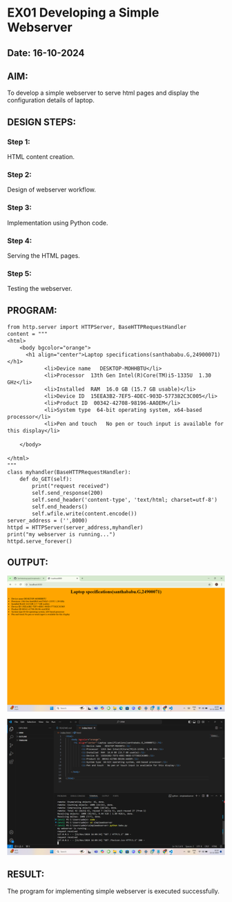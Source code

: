 # EX01 Developing a Simple Webserver
## Date: 16-10-2024
## AIM:
To develop a simple webserver to serve html pages and display the configuration details of laptop.

## DESIGN STEPS:
### Step 1: 
HTML content creation.

### Step 2:
Design of webserver workflow.

### Step 3:
Implementation using Python code.

### Step 4:
Serving the HTML pages.

### Step 5:
Testing the webserver.

## PROGRAM:
```
from http.server import HTTPServer, BaseHTTPRequestHandler
content = """
<html>
    <body bgcolor="orange">
      <h1 align="center">Laptop specifications(santhababu.G,24900071)</h1>
            <li>Device name   DESKTOP-MOHHBTU</li>
            <li>Processor  13th Gen Intel(R)Core(TM)i5-1335U  1.30 GHz</li>
            <li>Installed  RAM  16.0 GB (15.7 GB usable)</li> 
            <li>Device ID  15EEA3B2-7EF5-4DEC-903D-577382C3C005</li>
            <li>Product ID  00342-42708-98196-AAOEM</li> 
            <li>System type  64-bit operating system, x64-based processor</li>
            <li>Pen and touch   No pen or touch input is available for this display</li>
          
    </body>

</html>
"""
class myhandler(BaseHTTPRequestHandler):
    def do_GET(self):
        print("request received")
        self.send_response(200)
        self.send_header('content-type', 'text/html; charset=utf-8')
        self.end_headers()
        self.wfile.write(content.encode())
server_address = ('',8000)
httpd = HTTPServer(server_address,myhandler)
print("my webserver is running...")
httpd.serve_forever()
```

## OUTPUT:
![alt text](<Screenshot (18).png>)


![alt text](<Screenshot (19).png>)
## RESULT:
The program for implementing simple webserver is executed successfully.
